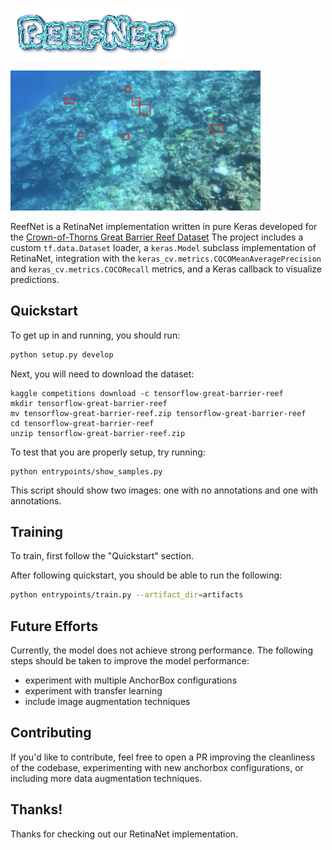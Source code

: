 ![reefnet logo](media/reefnet.png)

<img src="media/demo_image.png" width="400px"/>

<br/>

ReefNet is a RetinaNet implementation written in pure Keras developed for the
[Crown-of-Thorns Great Barrier Reef Dataset](https://www.kaggle.com/competitions/tensorflow-great-barrier-reef/overview)
The project includes a custom `tf.data.Dataset` loader, a `keras.Model` subclass
implementation of RetinaNet, integration with the `keras_cv.metrics.COCOMeanAveragePrecision`
and `keras_cv.metrics.COCORecall` metrics, and a Keras callback to visualize
predictions.

## Quickstart

To get up in and running, you should run:
```bash
python setup.py develop
```

Next, you will need to download the dataset:
```
kaggle competitions download -c tensorflow-great-barrier-reef
mkdir tensorflow-great-barrier-reef
mv tensorflow-great-barrier-reef.zip tensorflow-great-barrier-reef
cd tensorflow-great-barrier-reef
unzip tensorflow-great-barrier-reef.zip
```

To test that you are properly setup, try running:

```
python entrypoints/show_samples.py
```

This script should show two images: one with no annotations and one with annotations.

## Training

To train, first follow the "Quickstart" section.

After following quickstart, you should be able to run the following:

```bash
python entrypoints/train.py --artifact_dir=artifacts
```

## Future Efforts

Currently, the model does not achieve strong performance.  The following steps should be taken to
improve the model performance:

- experiment with multiple AnchorBox configurations
- experiment with transfer learning
- include image augmentation techniques

## Contributing

If you'd like to contribute, feel free to open a PR improving the cleanliness of the codebase,
experimenting with new anchorbox configurations, or including more data augmentation techniques.

## Thanks!
Thanks for checking out our RetinaNet implementation.
